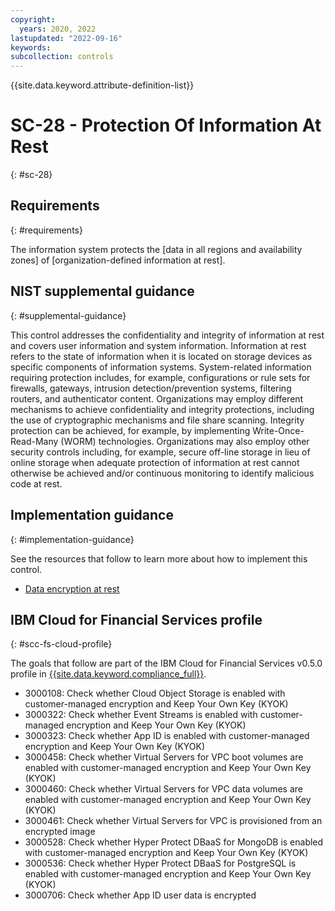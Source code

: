 ```yaml
---
copyright:
  years: 2020, 2022
lastupdated: "2022-09-16"
keywords: 
subcollection: controls
---
```


{{site.data.keyword.attribute-definition-list}}

# SC-28 - Protection Of Information At Rest
{: #sc-28}

## Requirements
{: #requirements}

The information system protects the [data in all regions and availability zones] of [organization-defined information at rest].

## NIST supplemental guidance
{: #supplemental-guidance}

This control addresses the confidentiality and integrity of information at rest and covers user information and system information. Information at rest refers to the state of information when it is located on storage devices as specific components of information systems. System-related information requiring protection includes, for example, configurations or rule sets for firewalls, gateways, intrusion detection/prevention systems, filtering routers, and authenticator content. Organizations may employ different mechanisms to achieve confidentiality and integrity protections, including the use of cryptographic mechanisms and file share scanning. Integrity protection can be achieved, for example, by implementing Write-Once-Read-Many (WORM) technologies. Organizations may also employ other security controls including, for example, secure off-line storage in lieu of online storage when adequate protection of information at rest cannot otherwise be achieved and/or continuous monitoring to identify malicious code at rest.

<staging>


## Implementation guidance
{: #implementation-guidance}

See the resources that follow to learn more about how to implement this control.

- [Data encryption at rest](/docs/framework-financial-services?topic=framework-financial-services-shared-encryption-at-rest)

## IBM Cloud for Financial Services profile
{: #scc-fs-cloud-profile}

The goals that follow are part of the IBM Cloud for Financial Services v0.5.0 profile in [{{site.data.keyword.compliance_full}}](/docs/security-compliance?topic=security-compliance-getting-started).

- 3000108: Check whether Cloud Object Storage is enabled with customer-managed encryption and Keep Your Own Key (KYOK)
- 3000322: Check whether Event Streams is enabled with customer-managed encryption and Keep Your Own Key (KYOK)
- 3000323: Check whether App ID is enabled with customer-managed encryption and Keep Your Own Key (KYOK)
- 3000458: Check whether Virtual Servers for VPC boot volumes are enabled with customer-managed encryption and Keep Your Own Key (KYOK)
- 3000460: Check whether Virtual Servers for VPC data volumes are enabled with customer-managed encryption and Keep Your Own Key (KYOK)
- 3000461: Check whether Virtual Servers for VPC is provisioned from an encrypted image
- 3000528: Check whether Hyper Protect DBaaS for MongoDB is enabled with customer-managed encryption and Keep Your Own Key (KYOK)
- 3000536: Check whether Hyper Protect DBaaS for PostgreSQL is enabled with customer-managed encryption and Keep Your Own Key (KYOK)
- 3000706: Check whether App ID user data is encrypted
